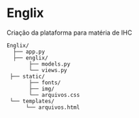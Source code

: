 # Englix
Criação da plataforma para matéria de IHC

```
Englix/
  ├── app.py
  ├── englix/
       ├── models.py
       └── views.py
 ├── static/
       ├── fonts/
       ├── img/
       └── arquivos.css
 └── templates/
      └── arquivos.html
```
